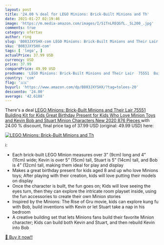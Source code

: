 ```yaml
---
layout: post
title: '24.00 % deal for LEGO Minions: Brick-Built Minions and Th'
date: 2021-01-27 02:19:46
image: 'https://m.media-amazon.com/images/I/51TnLREQGfL._SL200_.jpg'
comments: true
category: ofertas
author: ring
slug: 'B083JXYSHX-com LEGO Minions: Brick-Built Minions and Their Lair 75551...'
sku: 'B083JXYSHX-com'
tags: [ 'lego', ]
actualPrice: 37.99 USD
currency: USD
price: 37.99
comparePrice: 49.99 USD
prodname: 'LEGO Minions: Brick-Built Minions and Their Lair  75551  Building Kit for Kids  Great Birthday Present for Kids Who Love Minion Toys and Kevin  Bob and Stuart Minion Characters  New 2020  876 Pieces '
country: 'com'
flag: '🇺🇸'
buyurl: 'https://www.amazon.com/dp/B083JXYSHX/?tag=tolees-20'
descuento: '24.00'
average: '42.6188'
---
```


There's a deal [LEGO Minions: Brick-Built Minions and Their Lair  75551  Building Kit for Kids  Great Birthday Present for Kids Who Love Minion Toys and Kevin  Bob and Stuart Minion Characters  New 2020  876 Pieces ](https://www.amazon.com/dp/B083JXYSHX/?tag=tolees-20)  with  24.00 % discount, final price tag of  37.99 USD (original: 49.99 USD) here:

[![LEGO Minions: Brick-Built Minions and Th](https://m.media-amazon.com/images/I/51TnLREQGfL._SL200_.jpg)](https://www.amazon.com/dp/B083JXYSHX/?tag=tolees-20)

ℹ️:

- Each brick-built LEGO Minion measures over 3” (9cm) long and 4” (11cm) wide; Kevin is over 5” (15cm) tall, Stuart is 5” (14cm) tall, and Bob is 4” (12cm) tall, making them ideal for play and display
- Makes a great birthday present for kids aged 8 and up who love Minions toys; After playing with their creation, kids will love putting their models on display
- Once the character is built, the fun goes on; Kids will love seeing the eyes turn, then they can explore the intricate room playset inside, using the fun accessories to create their own Minion stories
- Inspired by the Minions: The Rise of Gru movie, kids can explore kung fu with Bob, build inventions with Kevin or let Stuart take a nap in his bedroom
- A creative building set that lets Minions fans build their favorite Minion character; Kids can build both Kevin and Stuart, and then rebuild Kevin into Bob

[🛒 Buy it now!!](https://www.amazon.com/dp/B083JXYSHX/?tag=tolees-20)
